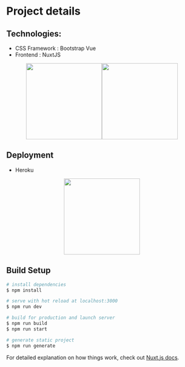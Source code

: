 # Project details
## Technologies:
* CSS Framework : Bootstrap Vue
* Frontend : NuxtJS

<div style="display:flex;justify-content:center;">
  <a href="https://nuxtjs.org/"><img src="https://miro.medium.com/max/1200/1*NTGKGfvCt9bX_S8qqCBgBQ.png" height="200px"></a>
  <a href="https://bootstrap-vue.org/"><img src="https://bootstrap-vue.org/_nuxt/icons/icon_512x512.67aef2.png" height="200px"></a>
</div>

## Deployment
* Heroku

<div style="display:flex;justify-content:center;">
<a href="https://www.heroku.com"><img src="https://camo.githubusercontent.com/6ab41de599fe3fcea1febe6cc697f63583ca020c661ea7220498ff29ee440c8d/68747470733a2f2f63646e2e776f726c64766563746f726c6f676f2e636f6d2f6c6f676f732f6865726f6b752e737667" height="200px"></a>
</div>

## Build Setup

```bash
# install dependencies
$ npm install

# serve with hot reload at localhost:3000
$ npm run dev

# build for production and launch server
$ npm run build
$ npm run start

# generate static project
$ npm run generate
```

For detailed explanation on how things work, check out [Nuxt.js docs](https://nuxtjs.org).
